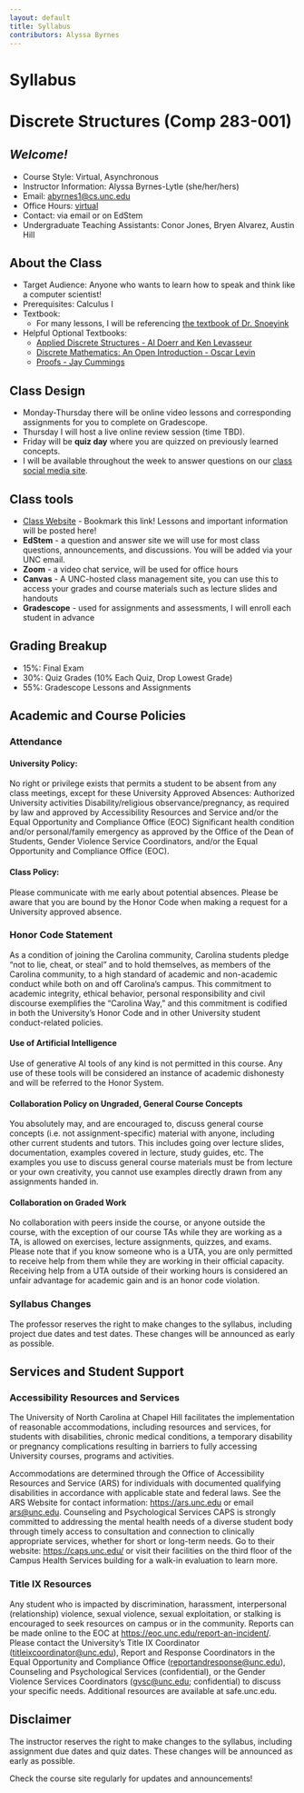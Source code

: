 ```yaml
---
layout: default
title: Syllabus
contributors: Alyssa Byrnes
---
```


# Syllabus
# Discrete Structures (Comp 283-001)

## *Welcome!*
- Course Style: Virtual, Asynchronous
- Instructor Information:
Alyssa Byrnes-Lytle (she/her/hers)
- Email: abyrnes1@cs.unc.edu 
- Office Hours: [virtual](/calendar/office-hours.md)
- Contact: via email or on EdStem
- Undergraduate Teaching Assistants: Conor Jones, Bryen Alvarez, Austin Hill



## About the Class
- Target Audience: 
Anyone who wants to learn how to speak and think like a computer scientist!
- Prerequisites:
Calculus I
- Textbook: 
    - For many lessons, I will be referencing [the textbook of Dr. Snoeyink](https://www.cs.unc.edu/~snoeyink/c283/)
- Helpful Optional Textbooks:
    - [Applied Discrete Structures - Al Doerr and Ken Levasseur](https://discretemath.org/)
    - [Discrete Mathematics: An Open Introduction - Oscar Levin](https://discrete.openmathbooks.org/dmoi3.html)
    - [Proofs - Jay Cummings](https://www.amazon.com/Proofs-Long-Form-Mathematics-Textbook-Math/dp/B08T8JCVF1/ref=sr_1_1?crid=2VC36XMADFKH0&keywords=proofs&qid=1680805106&sprefix=proofs%2Caps%2C81&sr=8-1)

## Class Design
* Monday-Thursday there will be online video lessons and corresponding assignments for you to complete on Gradescope. 
* Thursday I will host a live online review session (time TBD).
* Friday will be **quiz day** where you are quizzed on previously learned concepts.
* I will be available throughout the week to answer questions on our [class social media site](https://edstem.org/).


## Class tools
- [Class Website](https://alyssabyrnes.github.io/comp283/) - Bookmark this link! Lessons and important information will be posted here!
- **EdStem** - a question and answer site we will use for most class questions, announcements, and discussions. You will be added via your UNC email.
- **Zoom** - a video chat service, will be used for office hours
- **Canvas** - A UNC-hosted class management site, you can use this to access your grades and course materials such as lecture slides and handouts
- **Gradescope** - used for assignments and assessments, I will enroll each student in advance


## Grading Breakup
- 15%: Final Exam
- 30%: Quiz Grades (10% Each Quiz, Drop Lowest Grade)
- 55%: Gradescope Lessons and Assignments 


## Academic and Course Policies
### Attendance
#### University Policy:
No right or privilege exists that permits a student to be absent from any class meetings, except for these University Approved Absences:
Authorized University activities
Disability/religious observance/pregnancy, as required by law and approved by Accessibility Resources and Service and/or the Equal Opportunity and Compliance Office (EOC)
Significant health condition and/or personal/family emergency as approved by the Office of the Dean of Students, Gender Violence Service Coordinators, and/or the Equal Opportunity and Compliance Office (EOC).


#### Class Policy:
Please communicate with me early about potential absences. Please be aware that you are bound by the Honor Code when making a request for a University approved absence.

### Honor Code Statement
As a condition of joining the Carolina community, Carolina students pledge “not to lie, cheat, or steal” and to hold themselves, as members of the Carolina community, to a high standard of academic and non-academic conduct while both on and off Carolina’s campus. This commitment to academic integrity, ethical behavior, personal responsibility and civil discourse exemplifies the “Carolina Way,” and this commitment is codified in both the University’s Honor Code and in other University student conduct-related policies.

#### Use of Artificial Intelligence 

Use of generative AI tools of any kind is not permitted in this course. Any use of these tools will be considered an instance of academic dishonesty and will be referred to the Honor System.

#### Collaboration Policy on Ungraded, General Course Concepts

You absolutely may, and are encouraged to, discuss general course concepts (i.e. not assignment-specific) material with anyone, including other current students and tutors. This includes going over lecture slides, documentation, examples covered in lecture, study guides, etc. The examples you use to discuss general course materials must be from lecture or your own creativity, you cannot use examples directly drawn from any assignments handed in.

#### Collaboration on Graded Work

No collaboration with peers inside the course, or anyone outside the course, with the exception of our course TAs while they are working as a TA, is allowed on exercises, lecture assignments, quizzes, and exams. Please note that if you know someone who is a UTA, you are only permitted to receive help from them while they are working in their official capacity. Receiving help from a UTA outside of their working hours is considered an unfair advantage for academic gain and is an honor code violation.

### Syllabus Changes
The professor reserves the right to make changes to the syllabus, including project due dates and test dates. These changes will be announced as early as possible.

## Services and Student Support

### Accessibility Resources and Services
The University of North Carolina at Chapel Hill facilitates the implementation of reasonable accommodations, including resources and services, for students with disabilities, chronic medical conditions, a temporary disability or pregnancy complications resulting in barriers to fully accessing University courses, programs and activities.

Accommodations are determined through the Office of Accessibility Resources and Service (ARS) for individuals with documented qualifying disabilities in accordance with applicable state and federal laws. See the ARS Website for contact information: <https://ars.unc.edu> or email <ars@unc.edu>.
Counseling and Psychological Services
CAPS is strongly committed to addressing the mental health needs of a diverse student body through timely access to consultation and connection to clinically appropriate services, whether for short or long-term needs. Go to their website: https://caps.unc.edu/ or visit their facilities on the third floor of the Campus Health Services building for a walk-in evaluation to learn more.

### Title IX Resources
Any student who is impacted by discrimination, harassment, interpersonal (relationship) violence, sexual violence, sexual exploitation, or stalking is encouraged to seek resources on campus or in the community. Reports can be made online to the EOC at https://eoc.unc.edu/report-an-incident/. Please contact the University’s Title IX Coordinator (titleixcoordinator@unc.edu), Report and Response Coordinators in the Equal Opportunity and Compliance Office (reportandresponse@unc.edu), Counseling and Psychological Services (confidential), or the Gender Violence Services Coordinators (gvsc@unc.edu; confidential) to discuss your specific needs. Additional resources are available at safe.unc.edu.

## Disclaimer

The instructor reserves the right to make changes to the syllabus, including assignment due dates and quiz dates. These changes will be announced as early as possible.

Check the course site regularly for updates and announcements!
